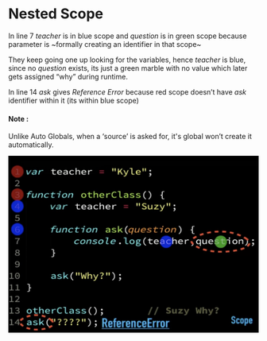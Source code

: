 # Nested Scope



In line 7 _teacher_ is in blue scope and _question_ is in green scope because parameter is ~formally creating an identifier in that scope~

They keep going one up looking for the variables, hence _teacher_ is blue, since no _question_ exists, its just a green marble with no value which later gets assigned “why” during runtime.


In line 14 _ask_ gives _Reference Error_ because red scope doesn’t have _ask_ identifier within it (its within blue scope)


#### Note :
Unlike Auto Globals, when  a ‘source’ is asked for, it's global won’t create it automatically.

![](deepimages/4.jpeg)

